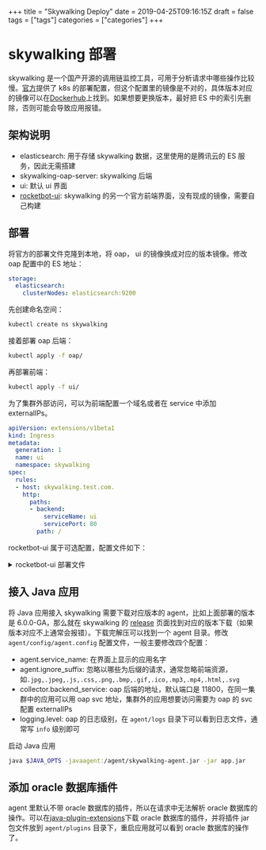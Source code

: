 +++
title = "Skywalking Deploy"
date = 2019-04-25T09:16:15Z
draft = false
tags = ["tags"]
categories = ["categories"]
+++

# skywalking 部署

skywalking 是一个国产开源的调用链监控工具，可用于分析请求中哪些操作比较慢。[官方](https://github.com/apache/skywalking-kubernetes)提供了 k8s 的部署配置，但这个配置里的镜像是不对的，具体版本对应的镜像可以在[Dockerhub](https://hub.docker.com/r/apache/skywalking-oap-server)上找到。如果想要更换版本，最好把 ES 中的索引先删除，否则可能会导致应用报错。

## 架构说明

* elasticsearch: 用于存储 skywalking 数据，这里使用的是腾讯云的 ES 服务，因此无需搭建
* skywalking-oap-server: skywalking 后端
* ui: 默认 ui 界面
* [rocketbot-ui](https://github.com/apache/skywalking-rocketbot-ui): skywalking 的另一个官方前端界面，没有现成的镜像，需要自己构建

## 部署 

将官方的部署文件克隆到本地，将 oap， ui 的镜像换成对应的版本镜像。修改 oap 配置中的 ES 地址：

```yaml
storage:
  elasticsearch:
    clusterNodes: elasticsearch:9200
```

先创建命名空间：

```bash
kubectl create ns skywalking
```

接着部署 oap 后端：

```bash
kubectl apply -f oap/
```

再部署前端：

```bash
kubectl apply -f ui/
```

为了集群外部访问，可以为前端配置一个域名或者在 service 中添加 externalIPs。

```yaml
apiVersion: extensions/v1beta1
kind: Ingress
metadata:
  generation: 1
  name: ui
  namespace: skywalking
spec:
  rules:
  - host: skywalking.test.com.
    http:
      paths:
      - backend:
          serviceName: ui
          servicePort: 80
        path: /
```

rocketbot-ui 属于可选配置，配置文件如下：

<details>
<summary>rocketbot-ui 部署文件</summary>

```yaml
---
apiVersion: apps/v1
kind: Deployment
metadata:
  name: rocketbot-ui
  namespace: skywalking
  labels:
    app: rocketbot-ui
spec:
  replicas: 1
  selector:
    matchLabels:
      app: rocketbot-ui
  template:
    metadata:
      labels:
        app: rocketbot-ui
    spec:
      containers:
      - name: rocketbot-ui
        image: rocketbot-ui:v1.0.3
        env:
        - name: TZ
          value: "Asia/Shanghai"
        ports:
        - containerPort: 80
          name: page
        resources:
          requests:
            memory: 1Gi
          limits:
            memory: 2Gi
        env:
        - name: SKYWALKING_URL
          value: oap:12800
---
apiVersion: v1
kind: Service
metadata:
  name: rocketbot-ui
  namespace: skywalking
  labels:
    service: rocketbot-ui
spec:
  ports:
  - port: 80
    name: http
    targetPort: page
  selector:
    app: rocketbot-ui
---
kind: Ingress
metadata:
  generation: 1
  name: rocketbot-ui
  namespace: skywalking
spec:
  rules:
  - host: rocketbot-ui.test.com
    http:
      paths:
      - backend:
          serviceName: rocketbot-ui
          servicePort: 80
        path: /
```

</details>

## 接入 Java 应用

将 Java 应用接入 skywalking 需要下载对应版本的 agent，比如上面部署的版本是 6.0.0-GA，那么就在 skywalking 的 [release](https://github.com/apache/skywalking/releases) 页面找到对应的版本下载（如果版本对应不上通常会报错）。下载完解压可以找到一个 agent 目录。修改 `agent/config/agent.config` 配置文件，一般主要修改四个配置：

* agent.service_name: 在界面上显示的应用名字
* agent.ignore_suffix: 忽略以哪些为后缀的请求，通常忽略前端资源，如`.jpg,.jpeg,.js,.css,.png,.bmp,.gif,.ico,.mp3,.mp4,.html,.svg`
* collector.backend_service: oap 后端的地址，默认端口是 11800，在同一集群中的应用可以用 oap svc 地址，集群外的应用想要访问需要为 oap 的 svc 配置 externalIPs
* logging.level: oap 的日志级别，在 `agent/logs` 目录下可以看到日志文件，通常写 `info` 级别即可

启动 Java 应用

```bash
java $JAVA_OPTS -javaagent:/agent/skywalking-agent.jar -jar app.jar
```

## 添加 oracle 数据库插件

agent 里默认不带 oracle 数据库的插件，所以在请求中无法解析 oracle 数据库的操作。可以在[java-plugin-extensions](https://github.com/OpenSkywalking/java-plugin-extensions)下载 oracle 数据库的插件，并将插件 jar 包文件放到 `agent/plugins` 目录下，重启应用就可以看到 oracle 数据库的操作了。
